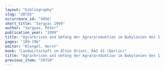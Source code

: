 ```yaml
---
layout: "bibliography"
slug: "20755"
occurrence_id: "4956"
short_title: "Vargyas 1999"
author: "Vargyas, Péter"
publication_year: "1999"
title: "Agrarkrisen and Umfang der Agrarproduktion im Babylonien des 1. Jahrtausends"
pages: "189-196"
editor: "Klengel, Horst"
book: "Landwirtschaft im Alten Orient, RAI 41 (Berlin)"
title: "Agrarkrisen and Umfang der Agrarproduktion im Babylonien des 1. Jahrtausends"
previous_item: "20758"
---
```

